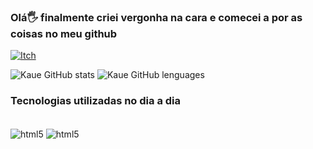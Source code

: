 ### Olá🖐️ finalmente criei vergonha na cara e comecei a por as coisas no meu github
[![Itch](https://img.shields.io/badge/Itch.io-FA5C5C?style=for-the-badge&logo=itchdotio&logoColor=white)](https://kakau02.itch.io/)

![Kaue GitHub stats](https://github-readme-stats.vercel.app/api?username=Kaue-cl&show_icons=true&theme=github_dark )
![Kaue GitHub lenguages](https://github-readme-stats.vercel.app/api/top-langs/?username=Kaue-cl&layout=compact)

### Tecnologias utilizadas no dia a dia
<div style = "display:inline_block"><br/>
    <img align="center" alt="html5" src="https://img.shields.io/badge/Python-3776AB?style=for-the-badge&logo=python&logoColor=white">
    <img align="center" alt="html5" src="https://img.shields.io/badge/JavaScript-F7DF1E?style=for-the-badge&logo=javascript&logoColor=black">
</div>